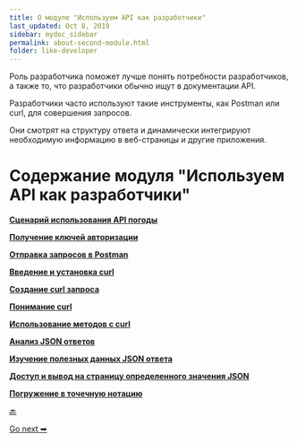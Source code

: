 ```yaml
---
title: О модуле "Используем API как разработчики"
last_updated: Oct 8, 2019
sidebar: mydoc_sidebar
permalink: about-second-module.html
folder: like-developer
---
```


Роль разработчика поможет лучше понять потребности разработчиков, а также то, что разработчики обычно ищут в документации API.

Разработчики часто используют такие инструменты, как Postman или curl, для совершения запросов.

Они смотрят на структуру ответа и динамически интегрируют необходимую информацию в веб-страницы и другие приложения.

# Содержание модуля "Используем API как разработчики"

[**Сценарий использования API погоды**](using-api-scenario.html)

[**Получение ключей авторизации**](get-authorization-keys.html)

[**Отправка запросов в Postman**](submit-requests-postman.html)

[**Введение и установка curl**](curl-intro-and-instalation.html)

[**Создание curl запроса**](make-curl-call.html)

[**Понимание curl**](understand-curl.html)

[**Использование методов с curl**](use-methods-with-curl.html)

[**Анализ JSON ответов**](analyze-json-response.html)

[**Изучение полезных данных JSON ответа**](inspect-json.html)

[**Доступ и вывод на страницу определенного значения JSON**](access-print-value.html)

[**Погружение в точечную нотацию**](dot-notation.html)


[🔙](identify-goals.html)

[Go next ➡](using-api-scenario.html)
